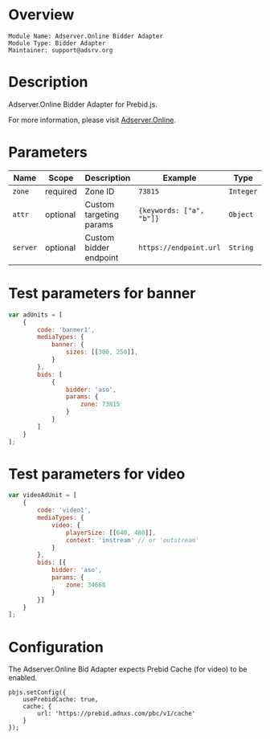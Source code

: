# Overview

```
Module Name: Adserver.Online Bidder Adapter
Module Type: Bidder Adapter
Maintainer: support@adsrv.org
```

# Description

Adserver.Online Bidder Adapter for Prebid.js.

For more information, please visit [Adserver.Online](https://adserver.online).

# Parameters

| Name      | Scope    | Description             | Example                  | Type       |
|-----------|----------|-------------------------|--------------------------|------------|
| `zone`    | required | Zone ID                 | `73815`                  | `Integer`  |
| `attr`    | optional | Custom targeting params | `{keywords: ["a", "b"]}` | `Object`   |
| `server`  | optional | Custom bidder endpoint  | `https://endpoint.url`   | `String`   |

# Test parameters for banner
```js
var adUnits = [
    {
        code: 'banner1',
        mediaTypes: {
            banner: {
                sizes: [[300, 250]],
            }
        },
        bids: [
            {
                bidder: 'aso',
                params: {
                    zone: 73815
                }
            }
        ]
    }
];
```

# Test parameters for video
```js
var videoAdUnit = [
    {
        code: 'video1',
        mediaTypes: {
            video: {
                playerSize: [[640, 480]],
                context: 'instream' // or 'outstream'
            }
        },
        bids: [{
            bidder: 'aso',
            params: {
                zone: 34668
            }
        }]
    }
];
```

# Configuration

The Adserver.Online Bid Adapter expects Prebid Cache (for video) to be enabled.

```
pbjs.setConfig({
    usePrebidCache: true,
    cache: {
        url: 'https://prebid.adnxs.com/pbc/v1/cache'
    }
});
```
